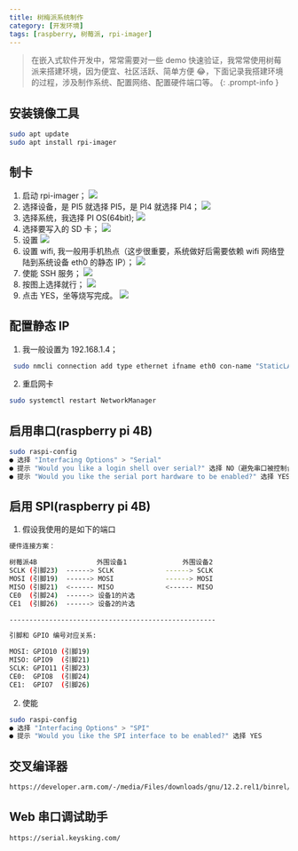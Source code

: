 ```yaml
---
title: 树梅派系统制作
category: [开发环境]
tags: [raspberry, 树莓派, rpi-imager]
---
```


> 在嵌入式软件开发中，常常需要对一些 demo 快速验证，我常常使用树莓派来搭建环境，因为便宜、社区活跃、简单方便 😂，下面记录我搭建环境的过程，涉及制作系统、配置网络、配置硬件端口等。
{: .prompt-info }

## 安装镜像工具

```bash
sudo apt update
sudo apt install rpi-imager
```

## 制卡

1. 启动 rpi-imager；
![](/assets/img/post/开发环境/rpi-imager0.webp)
2. 选择设备，是 PI5 就选择 PI5，是 PI4 就选择 PI4；
![](/assets/img/post/开发环境/rpi-imager1.webp)
3. 选择系统，我选择 PI OS(64bit);
![](/assets/img/post/开发环境/rpi-imager2.webp)
4. 选择要写入的 SD 卡；
![](/assets/img/post/开发环境/rpi-imager3.webp)
5. 设置
![](/assets/img/post/开发环境/rpi-imager4.webp)
6. 设置 wifi, 我一般用手机热点（这步很重要，系统做好后需要依赖 wifi 网络登陆到系统设备 eth0 的静态 IP）；
![](/assets/img/post/开发环境/rpi-imager5.webp)
7. 使能 SSH 服务；
![](/assets/img/post/开发环境/rpi-imager6.webp)
8. 按图上选择就行；
![](/assets/img/post/开发环境/rpi-imager7.webp)
9. 点击 YES，坐等烧写完成。
![](/assets/img/post/开发环境/rpi-imager8.webp)

## 配置静态 IP
1. 我一般设置为 192.168.1.4；

```bash
 sudo nmcli connection add type ethernet ifname eth0 con-name "StaticLAN" ipv4.addresses 192.168.1.4/24 ipv4.gateway 192.168.1.1 ipv4.dns "8.8.8.8,8.8.4.4" ipv4.method manual
```
2. 重启网卡

```bash
sudo systemctl restart NetworkManager
```

## 启用串口(raspberry pi 4B)

```bash
sudo raspi-config
● 选择 "Interfacing Options" > "Serial"
● 提示 "Would you like a login shell over serial?" 选择 NO（避免串口被控制台占用）
● 提示 "Would you like the serial port hardware to be enabled?" 选择 YES
```

## 启用 SPI(raspberry pi 4B)
1. 假设我使用的是如下的端口

```bash
硬件连接方案：

树莓派4B               外围设备1              外围设备2
SCLK (引脚23)  ------> SCLK             ------> SCLK
MOSI (引脚19)  ------> MOSI             ------> MOSI
MISO (引脚21)  <------ MISO             <------ MISO
CE0  (引脚24)  ------> 设备1的片选
CE1  (引脚26)  ------> 设备2的片选

----------------------------------------------------

引脚和 GPIO 编号对应关系:

MOSI: GPIO10 (引脚19)
MISO: GPIO9  (引脚21)
SCLK: GPIO11 (引脚23)
CE0:  GPIO8  (引脚24)
CE1:  GPIO7  (引脚26)
```
2. 使能
```bash
sudo raspi-config
● 选择 "Interfacing Options" > "SPI"
● 提示 "Would you like the SPI interface to be enabled?" 选择 YES
```

## 交叉编译器

```bash
https://developer.arm.com/-/media/Files/downloads/gnu/12.2.rel1/binrel/arm-gnu-toolchain-12.2.rel1-x86_64-aarch64-none-linux-gnu.tar.xz?rev=6750d007ffbf4134b30ea58ea5bf5223&hash=0F1CE8273B8A30129CA04BD61FFB547D
```

## Web 串口调试助手

```bash
https://serial.keysking.com/
```